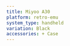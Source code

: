 ```yaml
---
title: Miyoo A30
platform: retro-emu
system_type: handheld
variation: Black
accessories: + Case
---
```

